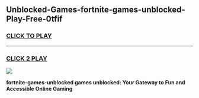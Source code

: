 
## Unblocked-Games-fortnite-games-unblocked-Play-Free-0tfif
<h3>
<a href="https://premium76.site?title=fortnite-games-unblocked&ref=18A1">CLICK TO PLAY</a></h3>
<hr>

<h3>
<a href="https://premium76.site?title=fortnite-games-unblocked&ref=18A1">CLICK 2 PLAY</a>
  
</h3>

<a href="https://premium76.site?title=fortnite-games-unblocked&ref=18A1"><img src="https://clearcache.store/games.png"></a>


**fortnite-games-unblocked games unblocked: Your Gateway to Fun and Accessible Online Gaming**
